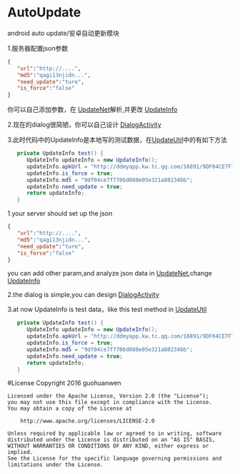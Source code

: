 # AutoUpdate
android auto update/安卓自动更新模块  
   
  
1.服务器配置json参数
```json
{  
   "url":"http://....",  
   "md5":"qagi13njidn...",  
   "need_update":"ture",  
   "is_force":"false"  
}  
```
你可以自己添加参数，在 [UpdateNet](https://github.com/guohuanwen/AutoUpdate/blob/master/updatelib/src/main/java/com/bcgtgjyb/updatelib/UpdateNet.java)解析,并更改 [UpdateInfo](https://github.com/guohuanwen/AutoUpdate/blob/master/updatelib/src/main/java/com/bcgtgjyb/updatelib/UpdateInfo.java)
  
2.现在的dialog很简陋，你可以自己设计 [DialogActivity](https://github.com/guohuanwen/AutoUpdate/blob/master/updatelib/src/main/java/com/bcgtgjyb/updatelib/dialog/DialogActivity.java)
   
3.此时代码中的UpdateInfo是本地写的测试数据，在[UpdateUtil](https://github.com/guohuanwen/AutoUpdate/blob/master/updatelib/src/main/java/com/bcgtgjyb/updatelib/UpdateUtil.java)中的有如下方法  

```java
   private UpdateInfo test() {
      UpdateInfo updateInfo = new UpdateInfo();
      updateInfo.apkUrl = "http://ddmyapp.kw.tc.qq.com/16891/9DF04CE7F7706D080E05E321A80234BB.apk?mkey=576d005f82ff575e&f=ae10&c=0&fsname=com.devuni.flashlight_10.0.6_20160624.apk&p=.apk";
      updateInfo.is_force = true;
      updateInfo.md5 = "9df04ce7f7706d080e05e321a80234bb";
      updateInfo.need_update = true;
      return updateInfo;
   }
```
  
  
  
  
  
  
1.your server should set up the json  
```json
{  
   "url":"http://....",  
   "md5":"qagi13njidn...",  
   "need_update":"ture",  
   "is_force":"false"  
}   
```
you can add other param,and analyze json data in [UpdateNet](https://github.com/guohuanwen/AutoUpdate/blob/master/updatelib/src/main/java/com/bcgtgjyb/updatelib/UpdateNet.java),change [UpdateInfo](https://github.com/guohuanwen/AutoUpdate/blob/master/updatelib/src/main/java/com/bcgtgjyb/updatelib/UpdateInfo.java)
  
2.the dialog is simple,you can design [DialogActivity](https://github.com/guohuanwen/AutoUpdate/blob/master/updatelib/src/main/java/com/bcgtgjyb/updatelib/dialog/DialogActivity.java)  
  
3.at now UpdateInfo is test data，like this test method in [UpdateUtil](https://github.com/guohuanwen/AutoUpdate/blob/master/updatelib/src/main/java/com/bcgtgjyb/updatelib/UpdateUtil.java)     
```java
   private UpdateInfo test() {
      UpdateInfo updateInfo = new UpdateInfo();
      updateInfo.apkUrl = "http://ddmyapp.kw.tc.qq.com/16891/9DF04CE7F7706D080E05E321A80234BB.apk?mkey=576d005f82ff575e&f=ae10&c=0&fsname=com.devuni.flashlight_10.0.6_20160624.apk&p=.apk";
      updateInfo.is_force = true;
      updateInfo.md5 = "9df04ce7f7706d080e05e321a80234bb";
      updateInfo.need_update = true;
      return updateInfo;
   }
```
  
  
  
  
  
  
#License
    Copyright 2016 guohuanwen

    Licensed under the Apache License, Version 2.0 (the "License");
    you may not use this file except in compliance with the License.
    You may obtain a copy of the License at

        http://www.apache.org/licenses/LICENSE-2.0
    
    Unless required by applicable law or agreed to in writing, software
    distributed under the License is distributed on an "AS IS" BASIS,
    WITHOUT WARRANTIES OR CONDITIONS OF ANY KIND, either express or implied.
    See the License for the specific language governing permissions and
    limitations under the License.
